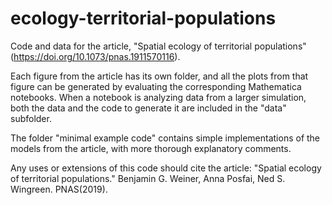 # ecology-territorial-populations
Code and data for the article, "Spatial ecology of territorial populations" (https://doi.org/10.1073/pnas.1911570116).

Each figure from the article has its own folder, and all the plots from that figure can be generated by evaluating the corresponding  Mathematica notebooks. When a notebook is analyzing data from a larger simulation, both the data and the code to generate it are included in the "data" subfolder. 

The folder "minimal example code" contains simple implementations of the models from the article, with more thorough explanatory comments.

Any uses or extensions of this code should cite the article:
"Spatial ecology of territorial populations." Benjamin G. Weiner, Anna Posfai, Ned S. Wingreen. PNAS(2019).
